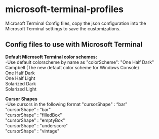 # microsoft-terminal-profiles
 Microsoft Terminal Config files, copy the json configuration into the Microsoft Terminal settings to save the customizations.

 ## **Config files to use with Microsoft Terminal** ##  

 **Default Microsoft Terminal color schemes:**  
 -Use default colorscheme by name as "colorScheme": "One Half Dark"  
 Campbell (The new default color scheme for Windows Console)  
 One Half Dark  
 One Half Light  
 Solarized Dark  
 Solarized Light  

**Cursor Shapes**  
-Use cursors in the following format "cursorShape" : “bar"  
"cursorShape" : “bar"  
"cursorShape" : "filledBox"  
"cursorShape" : "emptyBox"  
"cursorShape" : "underscore"  
"cursorShape" : "vintage"  